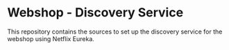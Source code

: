 # Webshop - Discovery Service

This repository contains the sources to set up the discovery service for the webshop using Netflix Eureka.
